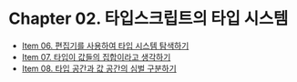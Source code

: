 # Chapter 02. 타입스크립트의 타입 시스템

- [Item 06. 편집기를 사용하여 타입 시스템 탐색하기](https://github.com/ansu7514/TIL/blob/main/Effective_Typescript/Chapter%2002.%20%ED%83%80%EC%9E%85%EC%8A%A4%ED%81%AC%EB%A6%BD%ED%8A%B8%EC%9D%98%20%ED%83%80%EC%9E%85%20%EC%8B%9C%EC%8A%A4%ED%85%9C/Item%2006.%20%ED%8E%B8%EC%A7%91%EA%B8%B0%EB%A5%BC%20%EC%82%AC%EC%9A%A9%ED%95%98%EC%97%AC%20%ED%83%80%EC%9E%85%20%EC%8B%9C%EC%8A%A4%ED%85%9C%20%ED%83%90%EC%83%89%ED%95%98%EA%B8%B0.md)
- [Item 07. 타입이 값들의 집합이라고 생각하기](https://github.com/ansu7514/TIL/blob/main/Effective_Typescript/Chapter%2002.%20%ED%83%80%EC%9E%85%EC%8A%A4%ED%81%AC%EB%A6%BD%ED%8A%B8%EC%9D%98%20%ED%83%80%EC%9E%85%20%EC%8B%9C%EC%8A%A4%ED%85%9C/Item%2007.%20%ED%83%80%EC%9E%85%EC%9D%B4%20%EA%B0%92%EB%93%A4%EC%9D%98%20%EC%A7%91%ED%95%A9%EC%9D%B4%EB%9D%BC%EA%B3%A0%20%EC%83%9D%EA%B0%81%ED%95%98%EA%B8%B0.md)
- [Item 08. 타입 공간과 값 공간의 심벌 구분하기](https://github.com/ansu7514/TIL/blob/main/Effective_Typescript/Chapter%2002.%20%ED%83%80%EC%9E%85%EC%8A%A4%ED%81%AC%EB%A6%BD%ED%8A%B8%EC%9D%98%20%ED%83%80%EC%9E%85%20%EC%8B%9C%EC%8A%A4%ED%85%9C/Item%2008.%20%ED%83%80%EC%9E%85%20%EA%B3%B5%EA%B0%84%EA%B3%BC%20%EA%B0%92%20%EA%B3%B5%EA%B0%84%EC%9D%98%20%EC%8B%AC%EB%B2%8C%20%EA%B5%AC%EB%B6%84%ED%95%98%EA%B8%B0.md)